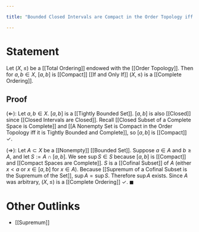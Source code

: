 ```yaml
---

title: "Bounded Closed Intervals are Compact in the Order Topology iff the Order is Complete"

---
```

# Statement

Let $(X, \leq)$ be a [[Total Ordering]] endowed with the [[Order Topology]]. Then for $a,b \in X$, $[a,b]$ is [[Compact]] [[If and Only If]] $(X, \leq)$ is a [[Complete Ordering]].

## Proof

$(\Leftarrow)$: Let $a,b \in X$. $[a,b]$ is a [[Tightly Bounded Set]]. $[a,b]$ is also [[Closed]] since [[Closed Intervals are Closed]]. Recall [[Closed Subset of a Complete Space is Complete]] and [[A Nonempty Set is Compact in the Order Topology iff it is Tightly Bounded and Complete]], so $[a,b]$ is [[Compact]] $\checkmark$.

$(\Rightarrow)$: Let $A \subset X$ be a [[Nonempty]] [[Bounded Set]]. Suppose $a \in A$ and $b \geq A$, and let $S := A \cap [a,b]$. We see $\sup\limits S \in S$ because $[a,b]$ is [[Compact]] and [[Compact Spaces are Complete]]. $S$ is a [[Cofinal Subset]] of $A$ (either $x < a$ or $x \in [a,b]$ for $x \in A$). Because [[Supremum of a Cofinal Subset is the Supremum of the Set]], $\sup\limits A = \sup\limits S$. Therefore $\sup\limits A$ exists. Since $A$ was arbitrary, $(X, \leq)$ is a [[Complete Ordering]] $\checkmark$. $\blacksquare$

# Other Outlinks
- [[Supremum]]